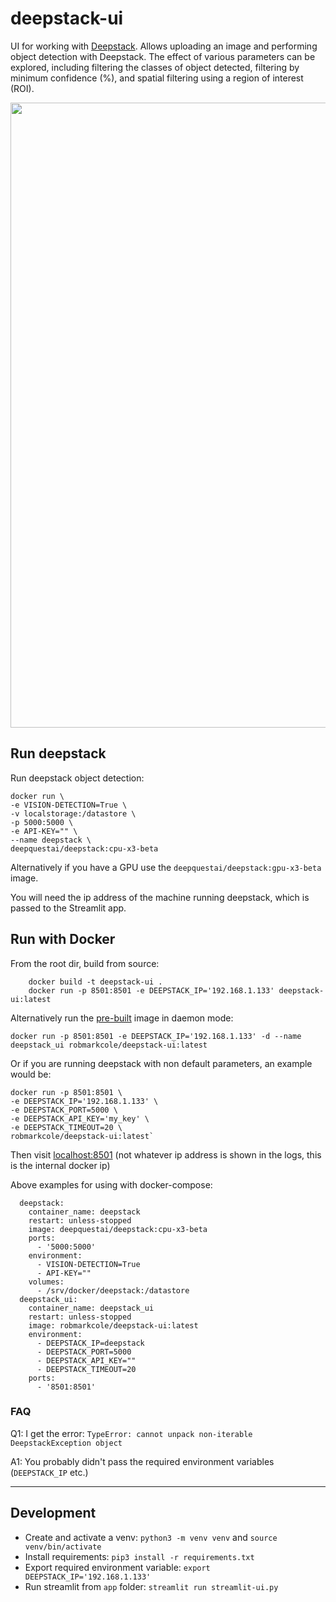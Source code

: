# deepstack-ui
UI for working with [Deepstack](https://python.deepstack.cc/). Allows uploading an image and performing object detection with Deepstack. The effect of various parameters can be explored, including filtering the classes of object detected, filtering by minimum confidence (%), and spatial filtering using a region of interest (ROI).

<p align="center">
<img src="https://github.com/robmarkcole/deepstack-ui/blob/master/usage.png" width="1000">
</p>

## Run deepstack
Run deepstack object detection:

```
docker run \
-e VISION-DETECTION=True \
-v localstorage:/datastore \
-p 5000:5000 \
-e API-KEY="" \
--name deepstack \
deepquestai/deepstack:cpu-x3-beta
```
Alternatively if you have a GPU use the `deepquestai/deepstack:gpu-x3-beta` image.

You will need the ip address of the machine running deepstack, which is passed to the Streamlit app.

## Run with Docker
From the root dir, build from source:
```
    docker build -t deepstack-ui .
    docker run -p 8501:8501 -e DEEPSTACK_IP='192.168.1.133' deepstack-ui:latest
```

Alternatively run the [pre-built](https://hub.docker.com/repository/docker/robmarkcole/deepstack-ui) image in daemon mode:
```
docker run -p 8501:8501 -e DEEPSTACK_IP='192.168.1.133' -d --name deepstack_ui robmarkcole/deepstack-ui:latest
```
Or if you are running deepstack with non default parameters, an example would be:
```
docker run -p 8501:8501 \
-e DEEPSTACK_IP='192.168.1.133' \
-e DEEPSTACK_PORT=5000 \
-e DEEPSTACK_API_KEY='my_key' \
-e DEEPSTACK_TIMEOUT=20 \
robmarkcole/deepstack-ui:latest`
```

Then visit [localhost:8501](http://localhost:8501/) (not whatever ip address is shown in the logs, this is the internal docker ip)

Above examples for using with docker-compose:
```
  deepstack:
    container_name: deepstack
    restart: unless-stopped
    image: deepquestai/deepstack:cpu-x3-beta
    ports:
      - '5000:5000'
    environment:
      - VISION-DETECTION=True
      - API-KEY=""
    volumes:
      - /srv/docker/deepstack:/datastore
  deepstack_ui:
    container_name: deepstack_ui
    restart: unless-stopped
    image: robmarkcole/deepstack-ui:latest
    environment: 
      - DEEPSTACK_IP=deepstack
      - DEEPSTACK_PORT=5000
      - DEEPSTACK_API_KEY=""
      - DEEPSTACK_TIMEOUT=20
    ports:
      - '8501:8501'
```

### FAQ
Q1: I get the error: `TypeError: cannot unpack non-iterable DeepstackException object`

A1: You probably didn't pass the required environment variables (`DEEPSTACK_IP` etc.)

------

## Development
* Create and activate a venv: `python3 -m venv venv` and `source venv/bin/activate`
* Install requirements: `pip3 install -r requirements.txt`
* Export required environment variable: `export DEEPSTACK_IP='192.168.1.133'`
* Run streamlit from `app` folder: `streamlit run streamlit-ui.py`